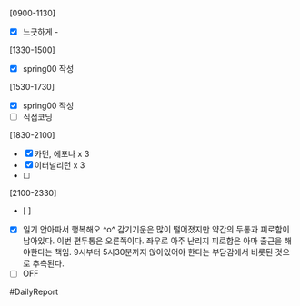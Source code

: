 [0900-1130]
- [x] 느긋하게 - 

[1330-1500]
- [x] spring00 작성

[1530-1730]
- [x] spring00 작성 
- [ ] 직접코딩

[1830-2100]
- [x] 카던, 에포나 x 3
- [x] 이터널리턴 x 3 
- [ ] 

[2100-2330]
- [ ] 
- [x] 일기
	안아파서 행복해오 ^o^ 
	감기기운은 많이 떨어졌지만 약간의 두통과 피로함이 남아있다. 
	이번 편두통은 오른쪽이다. 좌우로 아주 난리지 
	피로함은 아마 출근을 해야한다는 책임. 9시부터 5시30분까지 앉아있어야 한다는 
	부담감에서 비롯된 것으로 추측된다. 
- [ ] OFF

#DailyReport 